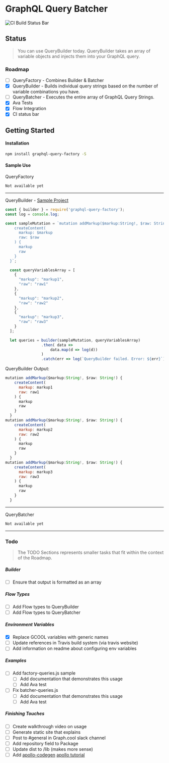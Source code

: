 # GraphQL Query Batcher
![CI Build Status Bar](https://travis-ci.org/alechp/graphql-query-factory.svg?branch=flow)

## Status
> You can use QueryBuilder today. QueryBuilder takes an array of variable objects and injects them into your GraphQL query.


### Roadmap
* [ ] QueryFactory - Combines Builder & Batcher
* [x] QueryBuilder - Builds individual query strings based on the number of variable combinations you have.
* [ ] QueryBatcher - Executes the entire array of GraphQL Query Strings.
* [x] Ava Tests
* [x] Flow Integration
* [x] CI status bar

## Getting Started
#### Installation
```bash
npm install graphql-query-factory -S
```

#### Sample Use
QueryFactory
```js
Not available yet
```
--------------------------------

QueryBuilder - [Sample Project](https://github.com/alechp/graphql-query-factory/tree/master/graphql-query-factory-test-project)
```js
const { builder } = require('graphql-query-factory');
const log = console.log;

const sampleMutation = `mutation addMarkup($markup:String!, $raw: String!) {
    createContent(
      markup: $markup
      raw: $raw
    ) {
      markup
      raw
    }
  }`;

  const queryVariablesArray = [
    {
      "markup": "markup1",
      "raw": "raw1"
    },
    {
      "markup": "markup2",
      "raw": "raw2"
    },
    {
      "markup": "markup3",
      "raw": "raw3"
    }
  ];

  let queries = builder(sampleMutation, queryVariablesArray)
                .then( data =>
                    data.map(d => log(d))
                )
                .catch(err => log(`QueryBuilder failed. Error: ${err}`));

```
QueryBuilder Output:
```js
mutation addMarkup($markup:String!, $raw: String!) {
    createContent(
      markup: markup1
      raw: raw1
    ) {
      markup
      raw
    }
  }
mutation addMarkup($markup:String!, $raw: String!) {
    createContent(
      markup: markup2
      raw: raw2
    ) {
      markup
      raw
    }
  }
mutation addMarkup($markup:String!, $raw: String!) {
    createContent(
      markup: markup3
      raw: raw3
    ) {
      markup
      raw
    }
  }
```
--------------------------------

QueryBatcher
```js
Not available yet
```

--------------------------------

### Todo
> The TODO Sections represents smaller tasks that fit within the context of the Roadmap.

##### Builder
* [ ] Ensure that output is formatted as an array

##### Flow Types
* [ ] Add Flow types to QueryBuilder
* [ ] Add Flow types to QueryBatcher

##### Environment Variables
* [x] Replace GCOOL variables with generic names
* [ ] Update references in Travis build system (via travis website)
* [ ] Add information on readme about configuring env variables

##### Examples
* [ ] Add factory-queries.js sample
  * [ ] Add documentation that demonstrates this usage
  * [ ] Add Ava test
* [ ] Fix batcher-queries.js
  * [ ] Add documentation that demonstrates this usage
  * [ ] Add Ava test

##### Finishing Touches
* [ ] Create walkthrough video on usage
* [ ] Generate static site that explains
* [ ] Post to #general in Graph.cool slack channel
* [ ] Add repository field to Package
* [ ] Update dist to /lib (makes more sense)
* [ ] Add [apollo-codegen](https://github.com/apollographql/apollo-codegen) [apollo tutorial](http://dev.apollodata.com/react/using-with-types.html)
